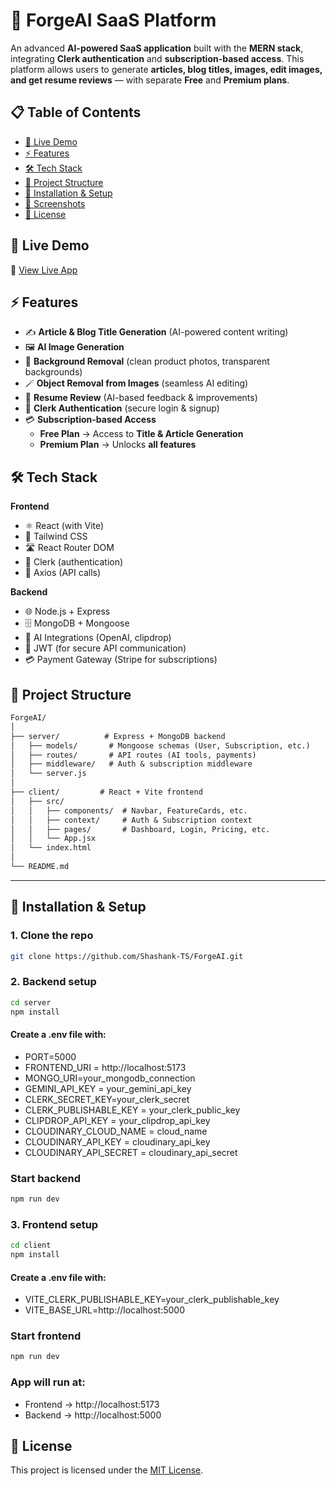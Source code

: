 # 🤖 ForgeAI SaaS Platform

An advanced **AI-powered SaaS application** built with the **MERN stack**, integrating **Clerk authentication** and **subscription-based access**. This platform allows users to generate **articles, blog titles, images, edit images, and get resume reviews** — with separate **Free** and **Premium plans**.


## 📋 Table of Contents
- [🚀 Live Demo](#-live-demo)
- [⚡ Features](#-features)
- [🛠 Tech Stack](#-tech-stack)
- [📂 Project Structure](#-project-structure)
- [🔧 Installation & Setup](#-installation--setup)
- [📸 Screenshots](#-screenshots)
- [📜 License](#-license)


## 🚀 Live Demo
🔗 [View Live App](https://forge-ai-saas-platform.vercel.app/)  


## ⚡ Features

- ✍️ **Article & Blog Title Generation** (AI-powered content writing)  
- 🖼 **AI Image Generation**  
- 🎨 **Background Removal** (clean product photos, transparent backgrounds)  
- 🪄 **Object Removal from Images** (seamless AI editing)  
- 📄 **Resume Review** (AI-based feedback & improvements)  
- 🔑 **Clerk Authentication** (secure login & signup)  
- 💳 **Subscription-based Access**  
  - **Free Plan** → Access to **Title & Article Generation**  
  - **Premium Plan** → Unlocks **all features**  


## 🛠 Tech Stack

**Frontend**
- ⚛️ React (with Vite)
- 🎨 Tailwind CSS
- 🛣 React Router DOM
- 🔐 Clerk (authentication)
- 🔄 Axios (API calls)

**Backend**
- 🌐 Node.js + Express
- 🗄 MongoDB + Mongoose
- 🤖 AI Integrations (OpenAI, clipdrop)
- 🔑 JWT (for secure API communication)
- 💳 Payment Gateway (Stripe for subscriptions)


## 📂 Project Structure

```md
ForgeAI/
│
├── server/          # Express + MongoDB backend
│   ├── models/       # Mongoose schemas (User, Subscription, etc.)
│   ├── routes/       # API routes (AI tools, payments)
│   ├── middleware/   # Auth & subscription middleware
│   └── server.js
│
├── client/         # React + Vite frontend
│   ├── src/
│   │   ├── components/  # Navbar, FeatureCards, etc.
│   │   ├── context/     # Auth & Subscription context
│   │   ├── pages/       # Dashboard, Login, Pricing, etc.
│   │   └── App.jsx
│   └── index.html
│
└── README.md
```

---
## 🔧 Installation & Setup

### 1. Clone the repo
```bash
git clone https://github.com/Shashank-TS/ForgeAI.git
```

### 2. Backend setup
```bash
cd server
npm install
```

#### Create a .env file with:
- PORT=5000
- FRONTEND_URI = http://localhost:5173
- MONGO_URI=your_mongodb_connection
- GEMINI_API_KEY = your_gemini_api_key
- CLERK_SECRET_KEY=your_clerk_secret
- CLERK_PUBLISHABLE_KEY = your_clerk_public_key
- CLIPDROP_API_KEY = your_clipdrop_api_key
- CLOUDINARY_CLOUD_NAME = cloud_name
- CLOUDINARY_API_KEY =    cloudinary_api_key
- CLOUDINARY_API_SECRET = cloudinary_api_secret

### Start backend
```bash
npm run dev
```

### 3. Frontend setup
```bash
cd client
npm install
```

#### Create a .env file with:
- VITE_CLERK_PUBLISHABLE_KEY=your_clerk_publishable_key
- VITE_BASE_URL=http://localhost:5000

### Start frontend
```bash
npm run dev
```

### App will run at:
- Frontend → http://localhost:5173
- Backend  → http://localhost:5000

## 📜 License
This project is licensed under the [MIT License](./LICENSE).

